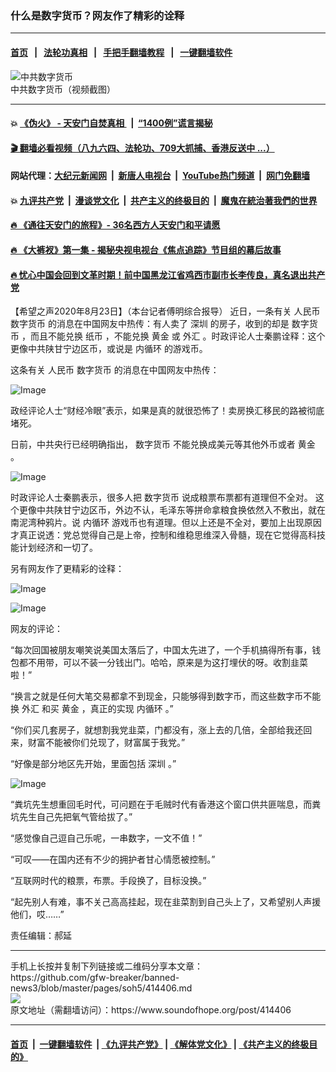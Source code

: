 ### 什么是数字货币？网友作了精彩的诠释
------------------------

#### [首页](https://github.com/gfw-breaker/banned-news3/blob/master/README.md) &nbsp;&nbsp;|&nbsp;&nbsp; [法轮功真相](https://github.com/begood0513/basic/blob/master/README.md)  &nbsp;&nbsp;|&nbsp;&nbsp; [手把手翻墙教程](https://github.com/gfw-breaker/guides/wiki)  &nbsp;&nbsp;|&nbsp;&nbsp; [一键翻墙软件](https://github.com/gfw-breaker/nogfw/blob/master/README.md)  



<div><img alt="中共数字货币" src="https://img.soundofhope.org/2020-04/wuhanfeiyan_2020-04-20_4-1587435598022.jpg"/>
<br/><figcaption class="caption">
 中共数字货币（视频截图）
</figcaption></div><hr/>

#### 💥 [《伪火》 - 天安门自焚真相 ](http://141.164.51.119:10000/videos/blog/weihuo.html)&nbsp; |&nbsp; [“1400例”谎言揭秘  ](http://141.164.51.119:10000/videos/blog/jiexi1400.html)

#### [ 🎬  翻墙必看视频（八九六四、法轮功、709大抓捕、香港反送中 ...）](https://github.com/gfw-breaker/links/blob/master/banned.md)

#### 网站代理：[大纪元新闻网](http://167.172.10.89:10080/gb/) &nbsp;|&nbsp; [新唐人电视台](http://167.172.10.89:8808/gb/)  &nbsp;|&nbsp; [YouTube热门频道](http://158.247.203.241/youtube.html) &nbsp;|&nbsp; [网门免翻墙](http://158.247.203.241:11000/show.aspx?name=ogHome)

#### 💥 [九评共产党](http://141.164.51.119:10000/videos/res/jiuping/)&nbsp; |&nbsp; [漫谈党文化](http://141.164.51.119:10000/videos/res/mtdwh/)&nbsp; |&nbsp; [共产主义的终极目的](http://141.164.51.119:10000/videos/res/zjmd/)&nbsp; |&nbsp; [魔鬼在統治著我們的世界](http://141.164.51.119:10000/videos/res/TheSpecter/)  

#### [ 🔥  《通往天安门的旅程》- 36名西方人天安门和平请愿](http://141.164.51.119:10000/videos/news/../legend/index.html)

#### [ 🔥  《大裤衩》第一集 - 揭秘央视电视台《焦点追踪》节目组的幕后故事](http://141.164.51.119:10000/videos/news/../res/big-shorts/index.html)

#### [ 🔥  忧心中国会回到文革时期！前中国黑龙江省鸡西市副市长李传良，真名退出共产党](http://141.164.51.119:10000/videos/news/quit01.html)

<div><div class="Content__Wrapper sc-1bvya0-0 grZQxZ">
 <p class="meta-top">
  <span class="meta">
   【希望之声2020年8月23日】（本台记者傅明综合报导）
  </span>
  近日，一条有关
  <ok href="/term/1048">
   人民币
  </ok>
  <ok href="/term/10493">
   数字货币
  </ok>
  的消息在中国网友中热传：有人卖了
  <ok href="/term/1007">
   深圳
  </ok>
  的房子，收到的却是
  <ok href="/term/10493">
   数字货币
  </ok>
  ，而且不能兑换
  <ok href="/term/229684">
   纸币
  </ok>
  ，不能兑换
  <ok href="/term/10479">
   黄金
  </ok>
  或
  <ok href="/term/22143">
   外汇
  </ok>
  。时政评论人士秦鹏诠释：这个更像中共陕甘宁边区币，或说是
  <ok href="/term/152624">
   内循环
  </ok>
  的游戏币。
 </p>
 <p>
  这条有关
  <ok href="/term/1048">
   人民币
  </ok>
  <ok href="/term/10493">
   数字货币
  </ok>
  的消息在中国网友中热传：
 </p>
 <p>
  <img alt="Image" src="https://pbs.twimg.com/media/EgHBPzdU8AAhCwE?format=jpg&amp;name=900x900"/>
 </p>
 <p>
  政经评论人士“财经冷眼”表示，如果是真的就很恐怖了！卖房换汇移民的路被彻底堵死。
 </p>
 <p>
  日前，中共央行已经明确指出，
  <ok href="/term/10493">
   数字货币
  </ok>
  不能兑换成美元等其他外币或者
  <ok href="/term/10479">
   黄金
  </ok>
  。
 </p>
 <p>
  <img alt="Image" src="https://pbs.twimg.com/media/EgHONEzXoAEb2vb?format=jpg&amp;name=medium"/>
 </p>
 <p>
  时政评论人士秦鹏表示，很多人把
  <ok href="/term/10493">
   数字货币
  </ok>
  说成粮票布票都有道理但不全对。 这个更像中共陕甘宁边区币，外边不认，毛泽东等拼命拿粮食换依然入不敷出，就在南泥湾种鸦片。说
  <ok href="/term/152624">
   内循环
  </ok>
  游戏币也有道理。但以上还是不全对，要加上出现原因才真正说透：党总觉得自己是上帝，控制和维稳思维深入骨髓，现在它觉得高科技能计划经济和一切了。
 </p>
 <p>
  另有网友作了更精彩的诠释：
 </p>
 <p>
  <img alt="Image" src="https://pbs.twimg.com/media/EgHONEyWsAAh-Zr?format=jpg&amp;name=medium"/>
 </p>
 <p>
  <img alt="Image" src="https://pbs.twimg.com/media/EgHONE0XsAEKCpK?format=jpg&amp;name=medium"/>
 </p>
 <p>
  网友的评论：
 </p>
 <p>
  “每次回国被朋友嘲笑说美国太落后了，中国太先进了，一个手机搞得所有事，钱包都不用带，可以不装一分钱出门。哈哈，原来是为这打埋伏的呀。收割韭菜啦！”
 </p>
 <p>
  “换言之就是任何大笔交易都拿不到现金，只能够得到数字币，而这些数字币不能换
  <ok href="/term/22143">
   外汇
  </ok>
  和买
  <ok href="/term/10479">
   黄金
  </ok>
  ，真正的实现
  <ok href="/term/152624">
   内循环
  </ok>
  。”
 </p>
 <p>
  “你们买几套房子，就想割我党韭菜，门都没有，涨上去的几倍，全部给我还回来，财富不能被你们兑现了，财富属于我党。”
 </p>
 <p>
  “好像是部分地区先开始，里面包括
  <ok href="/term/1007">
   深圳
  </ok>
  。”
 </p>
 <p>
  <img alt="Image" src="https://pbs.twimg.com/media/EgHXfNMUEAAApZT?format=jpg&amp;name=small"/>
 </p>
 <p>
  “粪坑先生想重回毛时代，可问题在于毛贼时代有香港这个窗口供共匪喘息，而粪坑先生自己先把氧气管给拔了。”
 </p>
 <p>
  “感觉像自己逗自己乐呢，一串数字，一文不值！”
 </p>
 <p>
  “可叹——在国内还有不少的拥护者甘心情愿被控制。”
 </p>
 <p>
  “互联网时代的粮票，布票。手段换了，目标没换。”
 </p>
 <p>
  “起先别人有难，事不关己高高挂起，现在韭菜割到自己头上了，又希望别人声援他们，哎……”
 </p>
 <p class="meta-btm">
  责任编辑：郝延
 </p>
</div>
</div>
<hr/>
手机上长按并复制下列链接或二维码分享本文章：<br/>
https://github.com/gfw-breaker/banned-news3/blob/master/pages/soh5/414406.md <br/>
<a href='https://github.com/gfw-breaker/banned-news3/blob/master/pages/soh5/414406.md'><img src='https://github.com/gfw-breaker/banned-news3/blob/master/pages/soh5/414406.md.png'/></a> <br/>
原文地址（需翻墙访问）：https://www.soundofhope.org/post/414406


------------------------
#### [首页](https://github.com/gfw-breaker/banned-news3/blob/master/README.md) &nbsp;|&nbsp; [一键翻墙软件](https://github.com/gfw-breaker/nogfw/blob/master/README.md) &nbsp;| [《九评共产党》](https://github.com/gfw-breaker/9ping.md/blob/master/README.md#九评之一评共产党是什么) | [《解体党文化》](https://github.com/gfw-breaker/jtdwh.md/blob/master/README.md) | [《共产主义的终极目的》](https://github.com/gfw-breaker/gczydzjmd.md/blob/master/README.md)


<img src='http://gfw-breaker.win/banned-news3/pages/soh5/414406.md' width='0px' height='0px'/>